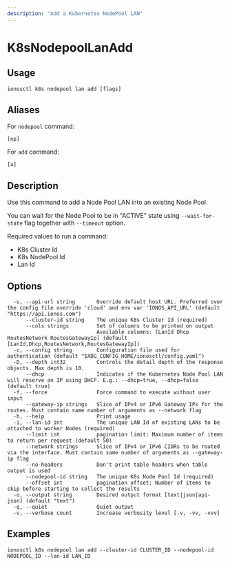 ```yaml
---
description: "Add a Kubernetes NodePool LAN"
---
```


# K8sNodepoolLanAdd

## Usage

```text
ionosctl k8s nodepool lan add [flags]
```

## Aliases

For `nodepool` command:

```text
[np]
```

For `add` command:

```text
[a]
```

## Description

Use this command to add a Node Pool LAN into an existing Node Pool.

You can wait for the Node Pool to be in "ACTIVE" state using `--wait-for-state` flag together with `--timeout` option.

Required values to run a command:

* K8s Cluster Id
* K8s NodePool Id
* Lan Id

## Options

```text
  -u, --api-url string       Override default host URL. Preferred over the config file override 'cloud' and env var 'IONOS_API_URL' (default "https://api.ionos.com")
      --cluster-id string    The unique K8s Cluster Id (required)
      --cols strings         Set of columns to be printed on output 
                             Available columns: [LanId Dhcp RoutesNetwork RoutesGatewayIp] (default [LanId,Dhcp,RoutesNetwork,RoutesGatewayIp])
  -c, --config string        Configuration file used for authentication (default "$XDG_CONFIG_HOME/ionosctl/config.yaml")
  -D, --depth int32          Controls the detail depth of the response objects. Max depth is 10.
      --dhcp                 Indicates if the Kubernetes Node Pool LAN will reserve an IP using DHCP. E.g.: --dhcp=true, --dhcp=false (default true)
  -f, --force                Force command to execute without user input
      --gateway-ip strings   Slice of IPv4 or IPv6 Gateway IPs for the routes. Must contain same number of arguments as --network flag
  -h, --help                 Print usage
  -i, --lan-id int           The unique LAN Id of existing LANs to be attached to worker Nodes (required)
      --limit int            pagination limit: Maximum number of items to return per request (default 50)
      --network strings      Slice of IPv4 or IPv6 CIDRs to be routed via the interface. Must contain same number of arguments as --gateway-ip flag
      --no-headers           Don't print table headers when table output is used
      --nodepool-id string   The unique K8s Node Pool Id (required)
      --offset int           pagination offset: Number of items to skip before starting to collect the results
  -o, --output string        Desired output format [text|json|api-json] (default "text")
  -q, --quiet                Quiet output
  -v, --verbose count        Increase verbosity level [-v, -vv, -vvv]
```

## Examples

```text
ionosctl k8s nodepool lan add --cluster-id CLUSTER_ID --nodepool-id NODEPOOL_ID --lan-id LAN_ID
```

